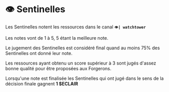 # 👁 Sentinelles

Les Sentinelles notent les ressources dans le canal `👁️`**`| watchtower`**

Les notes vont de 1 à 5, 5 étant la meilleure note.

Le jugement des Sentinelles est considéré final quand au moins 75% des Sentinelles ont donné leur note.

Les ressources ayant obtenu un score supérieur à 3 sont jugés d'assez bonne qualité pour être proposées aux Forgerons.

Lorsqu'une note est finalisée les Sentinelles qui ont jugé dans le sens de la décision finale gagnent **1 $ECLAIR**
